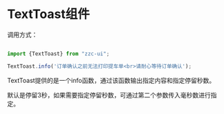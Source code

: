 TextToast组件
===================

调用方式：

```JavaScript

import {TextToast} from "zzc-ui";

TextToast.info('订单确认之前无法打印提车单<br>请耐心等待订单确认');
```

TextToast提供的是一个info函数，通过该函数输出指定内容和指定停留秒数。

默认是停留3秒，如果需要指定停留秒数，可通过第二个参数传入毫秒数进行指定。



